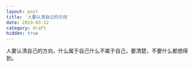 ```yaml
---
layout: post
title: '人要认清自己的方向'
date: 2019-03-12
category: draft
hidden: true
---
```


人要认清自己的方向，什么属于自己什么不属于自己，要清楚，不要什么都想得到。
